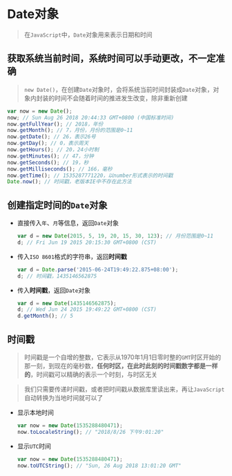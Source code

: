 # Date对象

> 在`JavaScript`中，`Date`对象用来表示日期和时间

## 获取系统当前时间，系统时间可以手动更改，不一定准确

> `new Date()`，在创建`Date`对象时，会将系统当前时间封装成`Date`对象，对象内封装的时间不会随着时间的推进发生改变，除非重新创建

```JavaScript
var now = new Date();
now; // Sun Aug 26 2018 20:44:33 GMT+0800 (中国标准时间)
now.getFullYear(); // 2018，年份
now.getMonth(); // 7，月份，月份的范围是0~11
now.getDate(); // 26，表示26号
now.getDay(); // 0，表示周天
now.getHours(); // 20，24小时制
now.getMinutes(); // 47，分钟 
now.getSeconds(); // 19，秒
now.getMilliseconds(); // 166，毫秒
now.getTime(); // 1535287771220，以number形式表示的时间戳
Date.now(); // 时间戳，老版本IE中不存在此方法
```

## 创建指定时间的`Date`对象

* 直接传入`年`、`月`等信息，返回`Date`对象

	```JavaScript
	var d = new Date(2015, 5, 19, 20, 15, 30, 123); // 月份范围是0~11
	d; // Fri Jun 19 2015 20:15:30 GMT+0800 (CST)
	```

* 传入`ISO 8601`格式的字符串，返回**时间戳**

	```JavaScript
	var d = Date.parse('2015-06-24T19:49:22.875+08:00');
	d; // 时间戳，1435146562875
	```

* 传入**时间戳**，返回`Date`对象

	```JavaScript
	var d = new Date(1435146562875);
	d; // Wed Jun 24 2015 19:49:22 GMT+0800 (CST)
	d.getMonth(); // 5
	```

## 时间戳

> 时间戳是一个自增的整数，它表示从1970年1月1日零时整的`GMT`时区开始的那一刻，到现在的毫秒数，**任何时区，在此时此刻的时间戳数字都是一样的**，时间戳可以精确的表示一个时刻，与时区无关

> 我们只需要传递时间戳，或者把时间戳从数据库里读出来，再让`JavaScript`自动转换为当地时间就可以了

* 显示本地时间

	```JavaScript
	var now = new Date(1535288480471);
	now.toLocaleString(); // "2018/8/26 下午9:01:20"
	```

* 显示`UTC`时间

	```JavaScript
	var now = new Date(1535288480471);
	now.toUTCString(); // "Sun, 26 Aug 2018 13:01:20 GMT"
	```